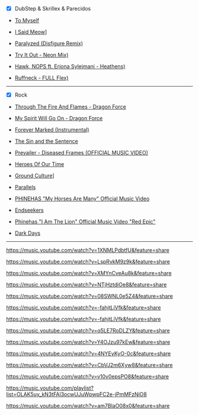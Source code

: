 - [x] DubStep & Skrillex & Parecidos

- [To Myself](https://music.youtube.com/watch?v=fugQAnzL1uk&list=RDAMVMfugQAnzL1uk)

- [I Said Meow](https://music.youtube.com/watch?v=Byuhn6hkJbM&list=PLJtpjlkBVF4zJ4jyr7ZKw7zDGTBEX3TO3)]

- [Paralyzed (Disfigure Remix)](https://music.youtube.com/watch?v=T-zcs6yDM3k&list=RDAMVMT-zcs6yDM3k)

- [Try It Out - Neon Mix)](https://music.youtube.com/watch?v=-iQRaZje0RA&list=RDAMVM-iQRaZje0RA)

- [Hawk, NOPS ft. Erjona Sylejmani - Heathens)](https://www.youtube.com/watch?v=wzPOryo5rlM&gclid=Cj0KCQiAk53-BRD0ARIsAJuNhpvrFdxdDcincwCPHb-k4FGo51HHvafdLQfEUJisCLo-eo9EJpRRy84aAkBREALw_wcB)

- [Ruffneck - FULL Flex)](https://music.youtube.com/watch?v=_t2TzJOyops&list=RDAMVM_t2TzJOyops)

<hr>

- [x] Rock

- [Through The Fire And Flames - Dragon Force](https://music.youtube.com/watch?v=zRrYN1c9mFg&feature=share)

- [My Spirit Will Go On - Dragon Force](https://music.youtube.com/watch?v=LRyOeUkhfZc&feature=share)

- [Forever Marked (Instrumental)](https://music.youtube.com/watch?v=3AwiZranH2o&feature=share)

- [The Sin and the Sentence](https://music.youtube.com/watch?v=RAoKcM54Q1Y&feature=share)

- [Prevailer - Diseased Frames (OFFICIAL MUSIC VIDEO)](https://music.youtube.com/watch?v=VG88PsfT9Fg&feature=share)

- [Heroes Of Our Time](https://music.youtube.com/watch?v=wFhG-yR5sW4&feature=share)

- [Ground Culture](https://music.youtube.com/watch?v=BrePTa6RX90&feature=share)]

- [Parallels](https://music.youtube.com/watch?v=nLd6h5td8G4&feature=share)

- [PHINEHAS "My Horses Are Many" Official Music Video](https://music.youtube.com/watch?v=SN4z_-R7poE&feature=share)

- [Endseekers](https://music.youtube.com/watch?v=OE6rrDEnm4c&feature=share)

- [Phinehas "I Am The Lion" Official Music Video "Red Epic"](https://music.youtube.com/watch?v=1QAhubCrbBk&feature=share)

- [Dark Days](https://music.youtube.com/watch?v=_7lpftvYDMA&feature=share)

<hr>

https://music.youtube.com/watch?v=1XNMLPdbtfU&feature=share

https://music.youtube.com/watch?v=LspRvkM9z9k&feature=share

https://music.youtube.com/watch?v=XMYnCveAu8k&feature=share

https://music.youtube.com/watch?v=NTjHztdiOe8&feature=share

https://music.youtube.com/watch?v=08SWNL0e5Z4&feature=share

https://music.youtube.com/watch?v=-fahjtLjVfk&feature=share

https://music.youtube.com/watch?v=-fahjtLjVfk&feature=share

https://music.youtube.com/watch?v=q5LE7RoDLZY&feature=share

https://music.youtube.com/watch?v=Y4OJzu97kEw&feature=share

https://music.youtube.com/watch?v=4NYEyKyO-0c&feature=share

https://music.youtube.com/watch?v=CbVJ2m6Xyw8&feature=share

https://music.youtube.com/watch?v=v10v0epsPO8&feature=share

https://music.youtube.com/playlist?list=OLAK5uy_kN3tFAl3ocwUJuWpwpFC2e-jPmMFzNiO8

https://music.youtube.com/watch?v=am7BlaO08x0&feature=share